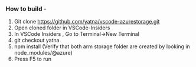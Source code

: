 ### How to build -
1. Git clone https://github.com/yatna/vscode-azurestorage.git
2. Open cloned folder in VSCode-Insiders
3. In VSCode Insiders , Go to Terminal->New Terminal
4. git checkout yatna
5. npm install (Verify that both arm storage folder are created by looking in node_modules/@azure)
6. Press F5 to run
